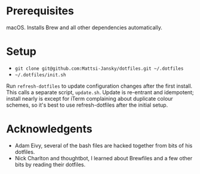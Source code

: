 Prerequisites
=============

macOS. Installs Brew and all other dependencies automatically.

Setup
=====

 * `git clone git@github.com:Mattsi-Jansky/dotfiles.git ~/.dotfiles`
 * `~/.dotfiles/init.sh`

 Run `refresh-dotfiles` to update configuration changes after the first install. This calls a separate script, `update.sh`. Update is re-entrant and idempotent; install nearly is except for iTerm complaining about duplicate colour schemes, so it's best to use refresh-dotfiles after the initial setup.

Acknowledgents
==============

 * Adam Eivy, several of the bash files are hacked together from bits of his dotfiles.
 * Nick Charlton and thoughtbot, I learned about Brewfiles and a few other bits by reading their dotfiles.
